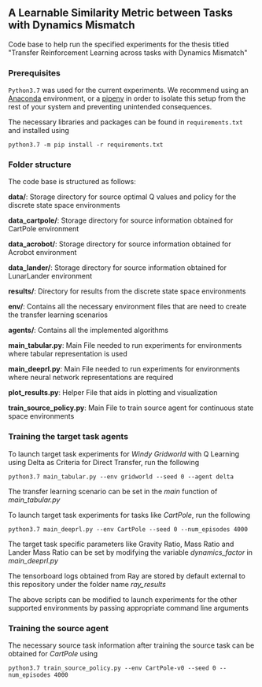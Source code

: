 ## A Learnable Similarity Metric between Tasks with Dynamics Mismatch

Code base to help run the specified experiments for the thesis titled "Transfer Reinforcement Learning across tasks with Dynamics Mismatch"

### Prerequisites

`Python3.7` was used for the current experiments.
We recommend using an [Anaconda](https://www.anaconda.com/) environment, or a [pipenv](https://pypi.org/project/pipenv/) in order to isolate this setup from the rest of your system and preventing unintended consequences.

The necessary libraries and packages can be found in `requirements.txt` and installed using

``python3.7 -m pip install -r requirements.txt``

### Folder structure

The code base is structured as follows:

**data/**: Storage directory for source optimal Q values and policy for the discrete state space environments

**data_cartpole/**: Storage directory for source information obtained for CartPole environment

**data_acrobot/**: Storage directory for source information obtained for Acrobot environment

**data_lander/**: Storage directory for source information obtained for LunarLander environment

**results/**: Directory for results from the discrete state space environments 

**env/**: Contains all the necessary environment files that are need to create the transfer learning scenarios

**agents/**: Contains all the implemented algorithms

**main_tabular.py**: Main File needed to run experiments for environments where tabular representation is used

**main_deeprl.py**: Main File needed to run experiments for environments where neural network representations are required

**plot_results.py**: Helper File that aids in plotting and visualization

**train_source_policy.py**: Main File to train source agent for continuous state space environments


### Training the target task agents

To launch target task experiments for *Windy Gridworld* with Q Learning using Delta as Criteria for Direct Transfer, run the following 

``python3.7 main_tabular.py --env gridworld --seed 0 --agent delta``

The transfer learning scenario can be set in the *main* function of *main_tabular.py*

To launch target task experiments for tasks like *CartPole*, run the following

``python3.7 main_deeprl.py --env CartPole --seed 0 --num_episodes 4000``

The target task specific parameters like Gravity Ratio, Mass Ratio and Lander Mass Ratio can be set by modifying the variable *dynamics_factor* in *main_deeprl.py*

The tensorboard logs obtained from Ray are stored by default external to this repository under the folder name *ray_results*

The above scripts can be modified to launch experiments for the other supported environments by passing appropriate command line arguments

### Training the source agent

The necessary source task information after training the source task can be obtained for *CartPole* using 

``python3.7 train_source_policy.py --env CartPole-v0 --seed 0 --num_episodes 4000``
